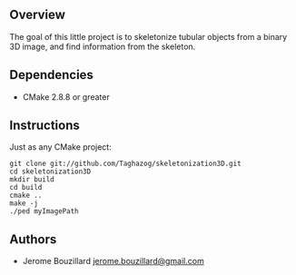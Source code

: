 Overview
---------
The goal of this little project is to skeletonize tubular objects from a binary 3D image, and find information from the skeleton.

Dependencies
------------
- CMake 2.8.8 or greater

Instructions
------------
Just as any CMake project:

    git clone git://github.com/Taghazog/skeletonization3D.git
    cd skeletonization3D
    mkdir build
    cd build
    cmake ..
    make -j
    ./ped myImagePath

Authors
-------
- Jerome Bouzillard <jerome.bouzillard@gmail.com>




